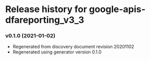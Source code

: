 # Release history for google-apis-dfareporting_v3_3

### v0.1.0 (2021-01-02)

* Regenerated from discovery document revision 20201102
* Regenerated using generator version 0.1.0

